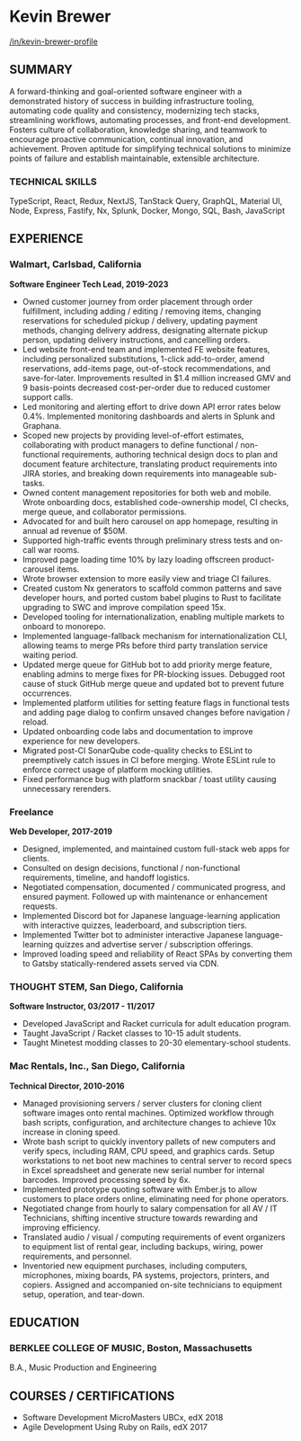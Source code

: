 # Kevin Brewer

[/in/kevin-brewer-profile](https://www.linkedin.com/in/kevin-brewer-profile)

## SUMMARY

A forward-thinking and goal-oriented software engineer with a demonstrated history of success in building infrastructure tooling, automating code quality and consistency, modernizing tech stacks, streamlining workflows, automating processes, and front-end development. Fosters culture of collaboration, knowledge sharing, and teamwork to encourage proactive communication, continual innovation, and achievement. Proven aptitude for simplifying technical solutions to minimize points of failure and establish maintainable, extensible architecture.


### TECHNICAL SKILLS

TypeScript, React, Redux, NextJS, TanStack Query, GraphQL, Material UI, Node, Express, Fastify, Nx, Splunk, Docker, Mongo, SQL, Bash, JavaScript


## EXPERIENCE

### Walmart, Carlsbad, California

**Software Engineer Tech Lead, 2019-2023**

- Owned customer journey from order placement through order fulfillment, including adding / editing / removing items, changing reservations for scheduled pickup / delivery, updating payment methods, changing delivery address, designating alternate pickup person, updating delivery instructions, and cancelling orders.
- Led website front-end team and implemented FE website features, including personalized substitutions, 1-click add-to-order, amend reservations, add-items page, out-of-stock recommendations, and save-for-later. Improvements resulted in $1.4 million increased GMV and 9 basis-points decreased cost-per-order due to reduced customer support calls.
- Led monitoring and alerting effort to drive down API error rates below 0.4%. Implemented monitoring dashboards and alerts in Splunk and Graphana.
- Scoped new projects by providing level-of-effort estimates, collaborating with product managers to define functional / non-functional requirements, authoring technical design docs to plan and document feature architecture, translating product requirements into JIRA stories, and breaking down requirements into manageable sub-tasks.
- Owned content management repositories for both web and mobile. Wrote onboarding docs, established code-ownership model, CI checks, merge queue, and collaborator permissions.
- Advocated for and built hero carousel on app homepage, resulting in annual ad revenue of $50M.
- Supported high-traffic events through preliminary stress tests and on-call war rooms.
- Improved page loading time 10% by lazy loading offscreen product-carousel items.
- Wrote browser extension to more easily view and triage CI failures.
- Created custom Nx generators to scaffold common patterns and save developer hours, and ported custom babel plugins to Rust to facilitate upgrading to SWC and improve compilation speed 15x. 
- Developed tooling for internationalization, enabling multiple markets to onboard to monorepo.
- Implemented language-fallback mechanism for internationalization CLI, allowing teams to merge PRs before third party translation service waiting period. 
- Updated merge queue for GitHub bot to add priority merge feature, enabling admins to merge fixes for PR-blocking issues. Debugged root cause of stuck GitHub merge queue and updated bot to prevent future occurrences. 
- Implemented platform utilities for setting feature flags in functional tests and adding page dialog to confirm unsaved changes before navigation / reload.
- Updated onboarding code labs and documentation to improve experience for new developers.
- Migrated post-CI SonarQube code-quality checks to ESLint to preemptively catch issues in CI before merging. Wrote ESLint rule to enforce correct usage of platform mocking utilities.
- Fixed performance bug with platform snackbar / toast utility causing unnecessary rerenders.

### Freelance

**Web Developer, 2017-2019**

- Designed, implemented, and maintained custom full-stack web apps for clients. 
- Consulted on design decisions, functional / non-functional requirements, timeline, and handoff logistics.
- Negotiated compensation, documented / communicated progress, and ensured payment. Followed up with maintenance or enhancement requests.
- Implemented Discord bot for Japanese language-learning application with interactive quizzes, leaderboard, and subscription tiers.
- Implemented Twitter bot to administer interactive Japanese language-learning quizzes and advertise server / subscription offerings.
- Improved loading speed and reliability of React SPAs by converting them to Gatsby statically-rendered assets served via CDN.

### THOUGHT STEM, San Diego, California

**Software Instructor, 03/2017 - 11/2017**

- Developed JavaScript and Racket curricula for adult education program.
- Taught JavaScript / Racket classes to 10-15 adult students.
- Taught Minetest modding classes to 20-30 elementary-school students.

### Mac Rentals, Inc., San Diego, California

**Technical Director, 2010-2016**

- Managed provisioning servers / server clusters for cloning client software images onto rental machines. Optimized workflow through bash scripts, configuration, and architecture changes to achieve 10x increase in cloning speed.
- Wrote bash script to quickly inventory pallets of new computers and verify specs, including RAM, CPU speed, and graphics cards. Setup workstations to net boot new machines to central server to record specs in Excel spreadsheet and generate new serial number for internal barcodes. Improved processing speed by 6x. 
- Implemented prototype quoting software with Ember.js to allow customers to place orders online, eliminating need for phone operators.
- Negotiated change from hourly to salary compensation for all AV / IT Technicians, shifting incentive structure towards rewarding and improving efficiency.
- Translated audio / visual / computing requirements of event organizers to equipment list of rental gear, including backups, wiring, power requirements, and personnel. 
- Inventoried new equipment purchases, including computers, microphones, mixing boards, PA systems, projectors, printers, and copiers. Assigned and accompanied on-site technicians to equipment setup, operation, and tear-down. 

## EDUCATION

### BERKLEE COLLEGE OF MUSIC, Boston, Massachusetts

B.A., Music Production and Engineering

## COURSES / CERTIFICATIONS

- Software Development MicroMasters UBCx, edX 2018
- Agile Development Using Ruby on Rails, edX 2017
